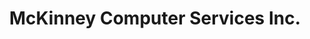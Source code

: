 ---
title: "McKinney Computer Services Inc."
url: /spruce-pine/mckinney-computer-services-inc/
shop: Computer
---
